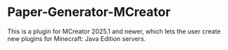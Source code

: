 # Paper-Generator-MCreator
This is a plugin for MCreator 2025.1 and newer, which lets the user create new plugins for Minecraft: Java Edition servers.
